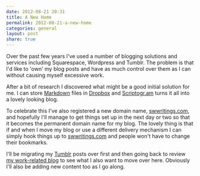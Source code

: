 ```yaml
---
date: 2012-08-21 20:31
title: A New Home
permalink: 2012-08-21-a-new-home
categories: general
layout: post
share: true
---
```


Over the past few years I've used a number of blogging solutions and services including Squarespace, Wordpress and Tumblr. The problem is that I'd like to 'own' my blog posts and have as much control over them as I can without causing myself excessive work.

After a bit of research I discovered what might be a good initial solution for me. I can store [Markdown](http://daringfireball.net/projects/markdown/) files in [Dropbox](https://www.dropbox.com) and [Scriptogr.am](http://scriptogr.am) turns it all into a lovely looking blog.

To celebrate this I've also registered a new domain name, [swwritings.com](http://swwritings.com), and hopefully I'll manage to get things set up in the next day or two so that it becomes the permanent domain name for my blog. The lovely thing is that if and when I move my blog or use a different delivery mechanism I can simply hook things up to [swwritings.com](http://swwritings.com) and people won't have to change their bookmarks.

I'll be migrating my [Tumblr](http://sgaw.tumblr.com) posts over first and then going back to review [my work-related blog](http://www.ottersoftwareblog.com) to see what I also want to move over here. Obviously I'll also be adding new content too as I go along.
